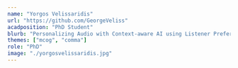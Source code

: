 ```yaml
---
name: "Yorgos Velissaridis"
url: "https://github.com/GeorgeVeliss"
acadposition: "PhD Student"
blurb: "Personalizing Audio with Context-aware AI using Listener Preferences and Psychological Factors"
themes: ["mcog", "comma"]
role: "PhD"
image: "./yorgosvelissaridis.jpg"
---
```

